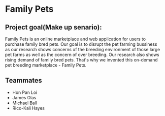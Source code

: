 # Family Pets

## Project goal(Make up senario):
  Family Pets is an online marketplace and web application for users to purchase family bred pets. Our goal is to disrupt the pet farming bussiness as our research shows concerns of the breeding environment of those large pet farms as well as the concern of over breeding. Our research also shows rising demand of family bred pets. That's why we invented this on-demand pet breeding marketplace - Family Pets.

## Teammates
- Hon Pan Loi
- James Olas
- Michael Ball
- Rico-Kali Hayes
